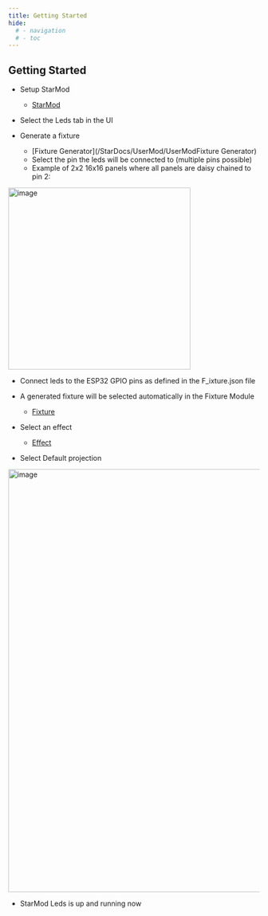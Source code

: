 ```yaml
---
title: Getting Started
hide:
  # - navigation
  # - toc
---
```


## Getting Started

* Setup StarMod
    * [StarMod](/StarDocs/BasicsStarMod/GettingStarted)

* Select the Leds tab in the UI

* Generate a fixture
    * [Fixture Generator](/StarDocs/UserMod/UserModFixture Generator)
    * Select the pin the leds will be connected to (multiple pins possible)
    * Example of 2x2 16x16 panels where all panels are daisy chained to pin 2:

<img width="365" alt="image" src="https://github.com/ewowi/StarDocs/assets/138451817/fa166ecb-5f00-4b21-8433-8625cceef5b0">

* Connect leds to the ESP32 GPIO pins as defined in the F_ixture.json file

* A generated fixture will be selected automatically in the Fixture Module
    * [Fixture](/StarDocs/LedMod/LedModFixture)

* Select an effect
    * [Effect](/StarDocs/LedMod/LedModEffects)

* Select Default projection

<img width="849" alt="image" src="https://github.com/ewowi/StarDocs/assets/138451817/1de60f1f-fc93-4d92-be0c-4e5f42679d32">

* StarMod Leds is up and running now
